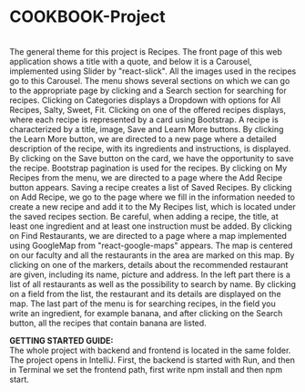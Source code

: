# COOKBOOK-Project

<br/>
The general theme for this project is Recipes. The front page of this web application shows a title with a quote, and below it is a Carousel, implemented using Slider by "react-slick". All the images used in the recipes go to this Carousel. The menu shows several sections on which we can go to the appropriate page by clicking and a Search section for searching for recipes. Clicking on Categories displays a Dropdown with options for All Recipes, Salty, Sweet, Fit. Clicking on one of the offered recipes displays, where each recipe is represented by a card using Bootstrap. A recipe is characterized by a title, image, Save and Learn More buttons. By clicking the Learn More button, we are directed to a new page where a detailed description of the recipe, with its ingredients and instructions, is displayed. By clicking on the Save button on the card, we have the opportunity to save the recipe. Bootstrap pagination is used for the recipes. By clicking on My Recipes from the menu, we are directed to a page where the Add Recipe button appears. Saving a recipe creates a list of Saved Recipes. By clicking on Add Recipe, we go to the page where we fill in the information needed to create a new recipe and add it to the My Recipes list, which is located under the saved recipes section. Be careful, when adding a recipe, the title, at least one ingredient and at least one instruction must be added. By clicking on Find Restaurants, we are directed to a page where a map implemented using GoogleMap from "react-google-maps" appears. The map is centered on our faculty and all the restaurants in the area are marked on this map. By clicking on one of the markers, details about the recommended restaurant are given, including its name, picture and address. In the left part there is a list of all restaurants as well as the possibility to search by name. By clicking on a field from the list, the restaurant and its details are displayed on the map. The last part of the menu is for searching recipes, in the field you write an ingredient, for example banana, and after clicking on the Search button, all the recipes that contain banana are listed.

**GETTING STARTED GUIDE:**
<br/>
The whole project with backend and frontend is located in the same folder. The project opens in IntelliJ. First, the backend is started with Run, and then in Terminal we set the frontend path, first write npm install and then npm start.

